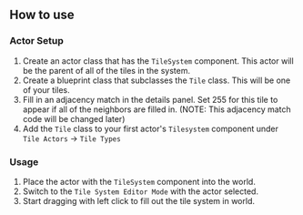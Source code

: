 ## How to use
### Actor Setup
1. Create an actor class that has the `TileSystem` component. This actor will be the parent of all of the tiles in the system.
2. Create a blueprint class that subclasses the `Tile` class. This will be one of your tiles.
3. Fill in an adjacency match in the details panel. Set 255 for this tile to appear if all of the neighbors are filled in. (NOTE: This adjacency match code will be changed later)
4. Add the `Tile` class to your first actor's `Tilesystem` component under `Tile Actors` -> `Tile Types`

### Usage
1. Place the actor with the `TileSystem` component into the world.
2. Switch to the `Tile System Editor Mode` with the actor selected.
3. Start dragging with left click to fill out the tile system in world.
